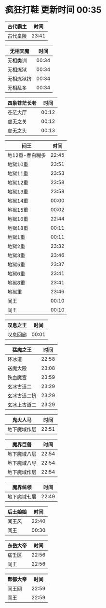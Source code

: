 # 疯狂打鞋 更新时间 00:35

| 古代霸主   | 时间    |
|--------|-------|
| 古代皇陵 | 23:41 |

| 无相天魔   | 时间    |
|--------|-------|
| 无相类训 | 00:34 |
| 无相炼狱 | 00:34 |
| 无相炼狱挤 | 00:34 |
| 无相乱多 | 00:34 |

| 四象苍茫长老   | 时间    |
|--------|-------|
| 苍茫大厅 | 00:12 |
| 虚无之关 | 00:12 |
| 虚无之头 | 00:13 |

| 间王   | 时间    |
|--------|-------|
| 地12重-春白糊多 | 22:45 |
| 地狱10重 | 23:51 |
| 地狱11重 | 23:53 |
| 地狱12重 | 23:58 |
| 地狱13重 | 23:58 |
| 地狱14重 | 00:00 |
| 地狱15重 | 00:02 |
| 地狱16重 | 22:44 |
| 地狱18重 | 00:11 |
| 地狱1重 | 00:11 |
| 地狱2重 | 23:32 |
| 地狱3重 | 23:46 |
| 地狱5重 | 23:37 |
| 地狱6重 | 23:41 |
| 地狱8重 | 23:41 |
| 地狱重 | 23:46 |
| 间王 | 00:10 |
| 阎王 | 00:10 |

| 叹息之王   | 时间    |
|--------|-------|
| 叹息回廊 | 00:01 |

| 猛魔之王   | 时间    |
|--------|-------|
| 环冰道 | 22:58 |
| 送魔大殴 | 23:08 |
| 铁血魔宫 | 23:59 |
| 玄冰古道二 | 23:29 |
| 玄冰古道二挤 | 23:29 |
| 玄冰上古道二 | 23:29 |

| 鬼火人马   | 时间    |
|--------|-------|
| 地下魔域作层 | 22:51 |

| 魔界巨兽   | 时间    |
|--------|-------|
| 地下魔域八层 | 22:54 |
| 地下魔域八导 | 22:54 |
| 地下魔域作层 | 22:54 |

| 魔界统领   | 时间    |
|--------|-------|
| 地下魔域七层 | 22:49 |

| 后土娘娘   | 时间    |
|--------|-------|
| 闻王风 | 22:40 |
| 阎王 | 00:30 |

| 东岳大帝   | 时间    |
|--------|-------|
| 疝壬区 | 22:56 |
| 阎王 | 22:56 |

| 酆都大帝   | 时间    |
|--------|-------|
| 间王网 | 22:59 |
| 阎王 | 22:59 |
